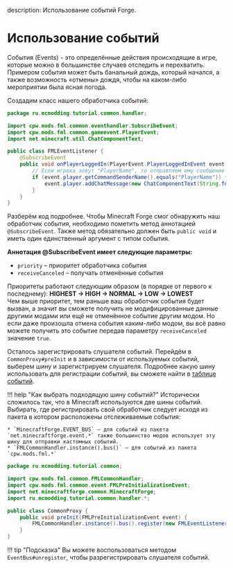 description: Использование событий Forge.

# Использование событий

События (Events) - это определённые действия происходящие в игре, которые можно в большинстве случаев отследить и
перехватить. Примером события может быть банальный дождь, который начался, а также возможность «отмены» дождя, чтобы
на каком-либо мероприятии была ясная погода.

Создадим класс нашего обработчика событий:

```java title="FMLEventListener.java"
package ru.mcmodding.tutorial.common.handler;

import cpw.mods.fml.common.eventhandler.SubscribeEvent;
import cpw.mods.fml.common.gameevent.PlayerEvent;
import net.minecraft.util.ChatComponentText;

public class FMLEventListener {
    @SubscribeEvent
    public void onPlayerLoggedIn(PlayerEvent.PlayerLoggedInEvent event) {
        // Если игрока зовут "PlayerName", то отправляем ему сообщение с приветствием
        if (event.player.getCommandSenderName().equals("PlayerName")) {
            event.player.addChatMessage(new ChatComponentText(String.format("Привет, %s!", event.player.getCommandSenderName())));
        }
    }
}
```

Разберём код подробнее. Чтобы Minecraft Forge смог обнаружить наш обработчик события, необходимо пометить метод
аннотацией `@SubscribeEvent`. Также метод обязательно должен быть `public void` и иметь один единственный аргумент с типом события.

**Аннотация @SubscribeEvent имеет следующие параметры:**

* `priority` – приоритет обработчика события
* `receiveCanceled` – получать отменённые события

Приоритеты работают следующим образом (в порядке от первого к последнему): **HIGHEST → HIGH → NORMAL → LOW → LOWEST**  
Чем выше приоритет, тем раньше ваш обработчик события будет вызван, а значит вы сможете получить не модифицированные данные другими модами или ещё не отменённое событие другим модом.
Но если даже произошла отмена события каким-либо модом, вы всё равно можете получить это событие передав параметру
`receiveCanceled` значение `true`.

Осталось зарегистрировать слушателя событий. Перейдём в `CommonProxy#preInit` и в зависимости от используемых событий,
выберем шину и зарегистрируем слушателя. Подробнее какую шину использовать для регистрации событий, вы сможете найти
в [таблице событий](./events-table.md).

!!! help "Как выбрать подходящую шину событий?"
    Исторически сложилось так, что в Minecraft используются две шины событий. 
    Выбирать, где регистрировать свой обработчик следует исходя из пакета в котором расположены отслеживаемые события:

    * `MinecraftForge.EVENT_BUS` – для событий из пакета `net.minecraftforge.event.*` также большинство модов использует эту шину для отправки кастомных событий.
    * `FMLCommonHandler.instance().bus()` – для событий из пакета `cpw.mods.fml.*`

```java title="Пример регистрации обработчика событий"
package ru.mcmodding.tutorial.common;

import cpw.mods.fml.common.FMLCommonHandler;
import cpw.mods.fml.common.event.FMLPreInitializationEvent;
import net.minecraftforge.common.MinecraftForge;
import ru.mcmodding.tutorial.common.handler.*;

public class CommonProxy {
    public void preInit(FMLPreInitializationEvent event) {
        FMLCommonHandler.instance().bus().register(new FMLEventListener());
    }
}
```

!!! tip "Подсказка"
    Вы можете воспользоваться методом `EventBus#unregister`, чтобы разрегистрировать слушателя событий.